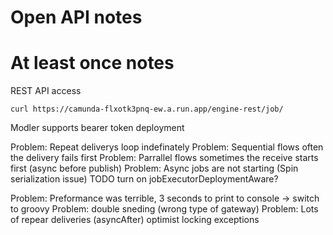 
# Open API notes



# At least once notes

REST API access

    curl https://camunda-flxotk3pnq-ew.a.run.app/engine-rest/job/

Modler supports bearer token deployment

Problem: Repeat deliverys loop indefinately
Problem: Sequential flows often the delivery fails first
Problem: Parrallel flows sometimes the receive starts first (async before publish)
Problem: Async jobs are not starting (Spin serialization issue)
TODO turn on jobExecutorDeploymentAware?

Problem: Preformance was terrible, 3 seconds to print to console -> switch to groovy
Problem: double sneding (wrong type of gateway)
Problem: Lots of repear deliveries (asyncAfter) optimist locking exceptions 
